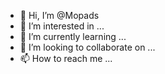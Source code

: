 - 👋 Hi, I’m @Mopads
- 👀 I’m interested in ... 
- 🌱 I’m currently learning ...
- 💞️ I’m looking to collaborate on ...
- 📫 How to reach me ...

<!---
Mopads/Mopads is a ✨ special ✨ repository because its `README.md` (this file) appears on your GitHub profile.
You can click the Preview link to take a look at your changes.
--->
